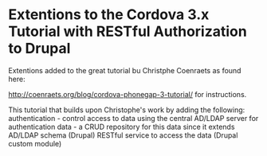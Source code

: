 Extentions to the Cordova 3.x Tutorial with RESTful Authorization to Drupal
===========================================================================

Extentions added to the great tutorial bu Christphe Coenraets as found here:

http://coenraets.org/blog/cordova-phonegap-3-tutorial/ for instructions.

This tutorial that builds upon Christophe's work by adding the following:
authentication -  control access to data using the central AD/LDAP server for authentication
data - a CRUD repository for this data since it extends AD/LDAP schema (Drupal)
RESTful service to access the data (Drupal custom module)
